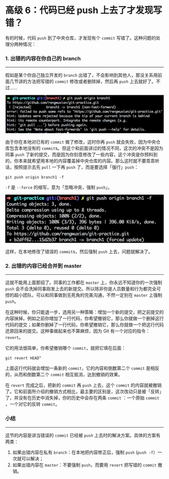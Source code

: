 高级 6：代码已经 push 上去了才发现写错？
========================

有的时候，代码 `push` 到了中央仓库，才发现有个 `commit` 写错了。这种问题的处理分两种情况：

### 1\. 出错的内容在你自己的 branch
-----------------------------------------------------------------------------------------------------------------------------------------------------------------------------------------------------------------------------------------------------------------------------------------------------------------------------------

假如是某个你自己独立开发的 `branch` 出错了，不会影响到其他人，那没关系用前面几节讲的方法把写错的 `commit` 修改或者删除掉，然后再 `push` 上去就好了。不过……

![](Images/15fe2638ac5c1dd0)

由于你在本地对已有的 `commit` 做了修改，这时你再 `push` 就会失败，因为中央仓库包含本地没有的 `commit`s。但这个和前面讲过的情况不同，这次的冲突不是因为同事 `push` 了新的提交，而是因为你刻意修改了一些内容，这个冲突是你预料到的，你本来就希望用本地的内容覆盖掉中央仓库的内容。那么这时就不要乖乖听话，按照提示去先 `pull` 一下再 `push` 了，而是要选择「强行」`push`：

    git push origin branch1 -f

`-f` 是 `--force` 的缩写，意为「忽略冲突，强制 `push`」。

![](Images/15fe2638ab7b7e6d)

这样，在本地修改了错误的 `commit`s，然后强制 `push` 上去，问题就解决了。

### 2\. 出错的内容已经合并到 master
-----------------------------------------------------------------------------------------------------------------------------------------------------------------------------------------------------------------------------------------------------------------------------------------------------------------------------------

这就不能用上面那招了。同事的工作都在 `master` 上，你永远不知道你的一次强制 `push` 会不会洗掉同事刚发上去的新提交。所以除非你是人员数量和行为都完全可控的超小团队，可以和同事做到无死角的完美沟通，不然一定别在 `master` 上强制 `push`。

在这种时候，你只能退一步，选用另一种策略：增加一个新的提交，把之前提交的内容抹掉。例如之前你增加了一行代码，你希望撤销它，那么你就做一个删掉这行代码的提交；如果你删掉了一行代码，你希望撤销它，那么你就做一个把这行代码还原回来的提交。这种事做起来也不算麻烦，因为 Git 有一个对应的指令：`revert`。

它的用法很简单，你希望撤销哪个 `commit`，就把它填在后面：

    git revert HEAD^

上面这行代码就会增加一条新的 `commit`，它的内容和倒数第二个 `commit` 是相反的，从而和倒数第二个 `commit` 相互抵消，达到撤销的效果。

在 `revert` 完成之后，把新的 `commit` 再 `push` 上去，这个 `commit` 的内容就被撤销了。它和前面所介绍的撤销方式相比，最主要的区别是，这次改动只是被「反转」了，并没有在历史中消失掉，你的历史中会存在两条 `commit` ：一个原始 `commit` ，一个对它的反转 `commit`。

### 小结
------------------------------------------------------------------------------------------------------------------------------------------------------------------------------------------------------------------------------

这节的内容是讲当错误的 `commit` 已经被 `push` 上去时的解决方案。具体的方案有两类：

1.  如果出错内容在私有 `branch`：在本地把内容修正后，强制 `push` (`push -f`）一次就可以解决；
2.  如果出错内容在 `master`：不要强制 `push`，而要用 `revert` 把写错的 `commit` 撤销。